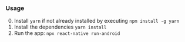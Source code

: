 ### Usage

0. Install `yarn` if not already installed by executing `npm install -g yarn`
1. Install the dependencies `yarn install`
2. Run the app: `npx react-native run-android`
